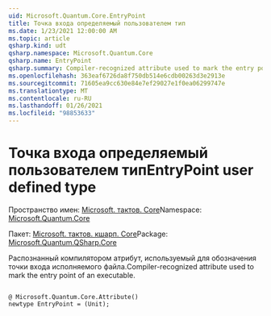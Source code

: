 ```yaml
---
uid: Microsoft.Quantum.Core.EntryPoint
title: Точка входа определяемый пользователем тип
ms.date: 1/23/2021 12:00:00 AM
ms.topic: article
qsharp.kind: udt
qsharp.namespace: Microsoft.Quantum.Core
qsharp.name: EntryPoint
qsharp.summary: Compiler-recognized attribute used to mark the entry point of an executable.
ms.openlocfilehash: 363eaf6726da8f750db514e6cdb00263d3e2913e
ms.sourcegitcommit: 71605ea9cc630e84e7ef29027e1f0ea06299747e
ms.translationtype: MT
ms.contentlocale: ru-RU
ms.lasthandoff: 01/26/2021
ms.locfileid: "98853633"
---
```

# <a name="entrypoint-user-defined-type"></a><span data-ttu-id="64a62-102">Точка входа определяемый пользователем тип</span><span class="sxs-lookup"><span data-stu-id="64a62-102">EntryPoint user defined type</span></span>

<span data-ttu-id="64a62-103">Пространство имен: [Microsoft. тактов. Core](xref:Microsoft.Quantum.Core)</span><span class="sxs-lookup"><span data-stu-id="64a62-103">Namespace: [Microsoft.Quantum.Core](xref:Microsoft.Quantum.Core)</span></span>

<span data-ttu-id="64a62-104">Пакет: [Microsoft. тактов. кшарп. Core](https://nuget.org/packages/Microsoft.Quantum.QSharp.Core)</span><span class="sxs-lookup"><span data-stu-id="64a62-104">Package: [Microsoft.Quantum.QSharp.Core](https://nuget.org/packages/Microsoft.Quantum.QSharp.Core)</span></span>


<span data-ttu-id="64a62-105">Распознанный компилятором атрибут, используемый для обозначения точки входа исполняемого файла.</span><span class="sxs-lookup"><span data-stu-id="64a62-105">Compiler-recognized attribute used to mark the entry point of an executable.</span></span>

```qsharp

@ Microsoft.Quantum.Core.Attribute()
newtype EntryPoint = (Unit);
```

